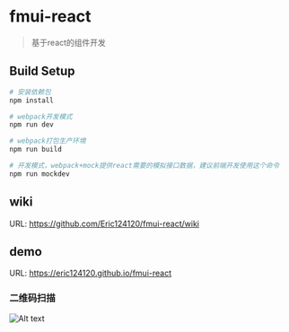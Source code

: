 # fmui-react

> 基于react的组件开发

## Build Setup

``` bash
# 安装依赖包
npm install

# webpack开发模式
npm run dev

# webpack打包生产环境
npm run build

# 开发模式，webpack+mock提供react需要的模拟接口数据，建议前端开发使用这个命令
npm run mockdev

```

## wiki

URL: https://github.com/Eric124120/fmui-react/wiki

## demo

URL: https://eric124120.github.io/fmui-react

### 二维码扫描

![Alt text](hhttp://ww3.sinaimg.cn/large/6aee7dbbgw1effezhonxlj20e009c3yu.jpg "二维码")

